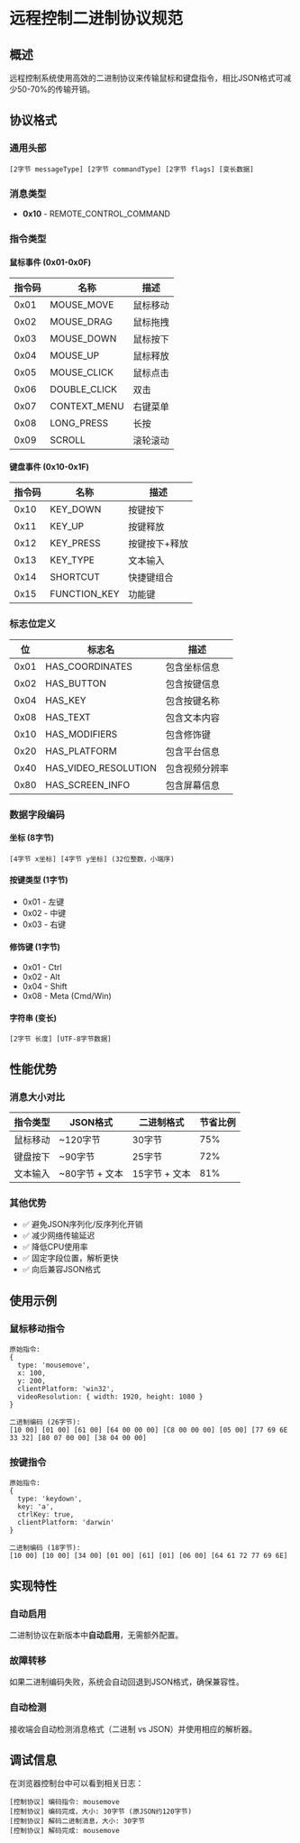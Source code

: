 # 远程控制二进制协议规范

## 概述
远程控制系统使用高效的二进制协议来传输鼠标和键盘指令，相比JSON格式可减少50-70%的传输开销。

## 协议格式

### 通用头部
```
[2字节 messageType] [2字节 commandType] [2字节 flags] [变长数据]
```

### 消息类型
- **0x10** - REMOTE_CONTROL_COMMAND

### 指令类型

#### 鼠标事件 (0x01-0x0F)
| 指令码 | 名称 | 描述 |
|--------|------|------|
| 0x01 | MOUSE_MOVE | 鼠标移动 |
| 0x02 | MOUSE_DRAG | 鼠标拖拽 |
| 0x03 | MOUSE_DOWN | 鼠标按下 |
| 0x04 | MOUSE_UP | 鼠标释放 |
| 0x05 | MOUSE_CLICK | 鼠标点击 |
| 0x06 | DOUBLE_CLICK | 双击 |
| 0x07 | CONTEXT_MENU | 右键菜单 |
| 0x08 | LONG_PRESS | 长按 |
| 0x09 | SCROLL | 滚轮滚动 |

#### 键盘事件 (0x10-0x1F)
| 指令码 | 名称 | 描述 |
|--------|------|------|
| 0x10 | KEY_DOWN | 按键按下 |
| 0x11 | KEY_UP | 按键释放 |
| 0x12 | KEY_PRESS | 按键按下+释放 |
| 0x13 | KEY_TYPE | 文本输入 |
| 0x14 | SHORTCUT | 快捷键组合 |
| 0x15 | FUNCTION_KEY | 功能键 |

### 标志位定义
| 位 | 标志名 | 描述 |
|----|--------|------|
| 0x01 | HAS_COORDINATES | 包含坐标信息 |
| 0x02 | HAS_BUTTON | 包含按键信息 |
| 0x04 | HAS_KEY | 包含按键名称 |
| 0x08 | HAS_TEXT | 包含文本内容 |
| 0x10 | HAS_MODIFIERS | 包含修饰键 |
| 0x20 | HAS_PLATFORM | 包含平台信息 |
| 0x40 | HAS_VIDEO_RESOLUTION | 包含视频分辨率 |
| 0x80 | HAS_SCREEN_INFO | 包含屏幕信息 |

### 数据字段编码

#### 坐标 (8字节)
```
[4字节 x坐标] [4字节 y坐标] (32位整数，小端序)
```

#### 按键类型 (1字节)
- 0x01 - 左键
- 0x02 - 中键  
- 0x03 - 右键

#### 修饰键 (1字节)
- 0x01 - Ctrl
- 0x02 - Alt
- 0x04 - Shift
- 0x08 - Meta (Cmd/Win)

#### 字符串 (变长)
```
[2字节 长度] [UTF-8字节数据]
```

## 性能优势

### 消息大小对比
| 指令类型 | JSON格式 | 二进制格式 | 节省比例 |
|----------|----------|------------|----------|
| 鼠标移动 | ~120字节 | 30字节 | 75% |
| 键盘按下 | ~90字节 | 25字节 | 72% |
| 文本输入 | ~80字节 + 文本 | 15字节 + 文本 | 81% |

### 其他优势
- ✅ 避免JSON序列化/反序列化开销
- ✅ 减少网络传输延迟
- ✅ 降低CPU使用率
- ✅ 固定字段位置，解析更快
- ✅ 向后兼容JSON格式

## 使用示例

### 鼠标移动指令
```
原始指令:
{
  type: 'mousemove',
  x: 100,
  y: 200,
  clientPlatform: 'win32',
  videoResolution: { width: 1920, height: 1080 }
}

二进制编码 (26字节):
[10 00] [01 00] [61 00] [64 00 00 00] [C8 00 00 00] [05 00] [77 69 6E 33 32] [80 07 00 00] [38 04 00 00]
```

### 按键指令
```
原始指令:
{
  type: 'keydown',
  key: 'a',
  ctrlKey: true,
  clientPlatform: 'darwin'
}

二进制编码 (18字节):
[10 00] [10 00] [34 00] [01 00] [61] [01] [06 00] [64 61 72 77 69 6E]
```

## 实现特性

### 自动启用
二进制协议在新版本中**自动启用**，无需额外配置。

### 故障转移
如果二进制编码失败，系统会自动回退到JSON格式，确保兼容性。

### 自动检测
接收端会自动检测消息格式（二进制 vs JSON）并使用相应的解析器。

## 调试信息
在浏览器控制台中可以看到相关日志：
```
[控制协议] 编码指令: mousemove
[控制协议] 编码完成，大小: 30字节 (原JSON约120字节)
[控制协议] 解码二进制消息，大小: 30字节
[控制协议] 解码完成: mousemove
``` 